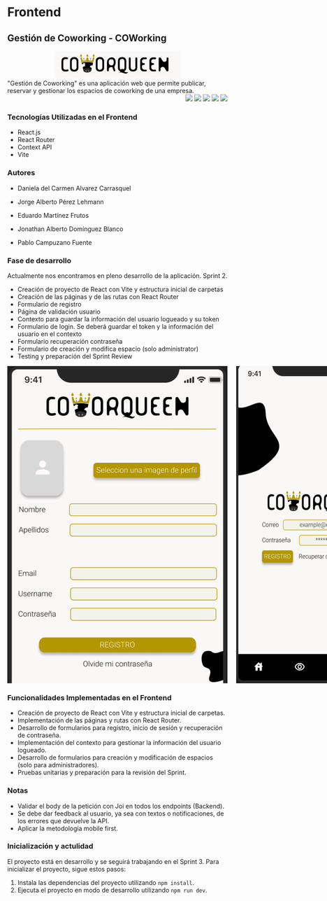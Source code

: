 # Frontend

## Gestión de Coworking - COWorking

<div align="center">
<img src="https://github.com/JonathanADB/Coworking/blob/main/frontend/src/assets/imgreadme/titulo.png">
</div>
"Gestión de Coworking" es una aplicación web que permite publicar, reservar y gestionar los espacios de coworking de una empresa.

<div align="end"> 
  <img src="https://img.shields.io/badge/React-20232A?style=for-the-badge&logo=react&logoColor=61DAFB" />
  <img src="https://img.shields.io/badge/Tailwind_CSS-38B2AC?style=for-the-badge&logo=tailwind-css&logoColor=white" />
  <img src="https://img.shields.io/badge/Vite-B73BFE?style=for-the-badge&logo=vite&logoColor=FFD62E" />
  <img src="https://img.shields.io/badge/Notion-000000?style=for-the-badge&logo=notion&logoColor=white" />
  <img src="https://img.shields.io/badge/GitHub-100000?style=for-the-badge&logo=github&logoColor=white">
</div>



### Tecnologías Utilizadas en el Frontend

- React.js
- React Router
- Context API
- Vite

### Autores

- Daniela del Carmen Alvarez Carrasquel
- Jorge Alberto Pérez Lehmann
- Eduardo Martínez Frutos
- Jonathan Alberto Domínguez Blanco

- Pablo Campuzano Fuente

### Fase de desarrollo

Actualmente nos encontramos en pleno desarrollo de la aplicación. Sprint 2.

- Creación de proyecto de React con Vite y estructura inicial de carpetas
- Creación de las páginas y de las rutas con React Router
- Formulario de registro
- Página de validación usuario
- Contexto para guardar la información del usuario logueado y su token
- Formulario de login. Se deberá guardar el token y la información del usuario en el contexto
- Formulario recuperación contraseña
- Formulario de creación y modifica espacio (solo administrator)
- Testing y preparación del Sprint Review

<div style="display: flex;">
  <img src="https://github.com/JonathanADB/Coworking/blob/main/frontend/src/assets/imgreadme/fotoregister.png" style="margin-right: 10px;">
  <img src="https://github.com/JonathanADB/Coworking/blob/main/frontend/src/assets/imgreadme/logeo.png" style="margin-left: 10px;">
</div>




### Funcionalidades Implementadas en el Frontend

- Creación de proyecto de React con Vite y estructura inicial de carpetas.
- Implementación de las páginas y rutas con React Router.
- Desarrollo de formularios para registro, inicio de sesión y recuperación de contraseña.
- Implementación del contexto para gestionar la información del usuario logueado.
- Desarrollo de formularios para creación y modificación de espacios (solo para administradores).
- Pruebas unitarias y preparación para la revisión del Sprint.

### Notas

- Validar el body de la petición con Joi en todos los endpoints (Backend).
- Se debe dar feedback al usuario, ya sea con textos o notificaciones, de los errores que devuelve la API.
- Aplicar la metodología mobile first.

### Inicialización y actulidad

El proyecto está en desarrollo y se seguirá trabajando en el Sprint 3. Para inicializar el proyecto, sigue estos pasos:

1. Instala las dependencias del proyecto utilizando `npm install`.
2. Ejecuta el proyecto en modo de desarrollo utilizando `npm run dev`.
